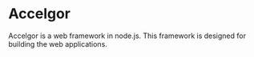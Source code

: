 # Accelgor
Accelgor is a web framework in node.js. This framework is designed for building the web applications.
